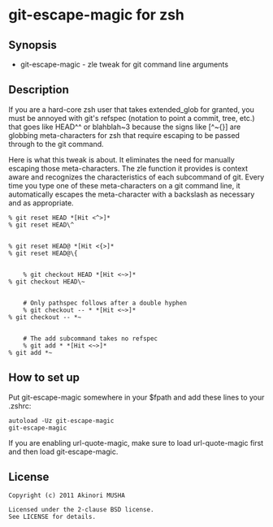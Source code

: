 git-escape-magic for zsh
========================

Synopsis
--------

* git-escape-magic - zle tweak for git command line arguments

Description
-----------

If you are a hard-core zsh user that takes extended_glob for granted,
you must be annoyed with git's refspec (notation to point a commit,
tree, etc.) that goes like HEAD^^ or blahblah~3 because the signs like
[^~{}] are globbing meta-characters for zsh that require escaping to
be passed through to the git command.

Here is what this tweak is about.  It eliminates the need for manually
escaping those meta-characters.  The zle function it provides is
context aware and recognizes the characteristics of each subcommand of
git.  Every time you type one of these meta-characters on a git
command line, it automatically escapes the meta-character with a
backslash as necessary and as appropriate.

	% git reset HEAD *[Hit <^>]*
	% git reset HEAD\^


	% git reset HEAD@ *[Hit <{>]*
	% git reset HEAD@\{


        % git checkout HEAD *[Hit <~>]*
	% git checkout HEAD\~


        # Only pathspec follows after a double hyphen
        % git checkout -- * *[Hit <~>]*
	% git checkout -- *~


        # The add subcommand takes no refspec
        % git add * *[Hit <~>]*
	% git add *~

How to set up
-------------

Put git-escape-magic somewhere in your $fpath and add these lines to
your .zshrc:

	autoload -Uz git-escape-magic
	git-escape-magic

If you are enabling url-quote-magic, make sure to load url-quote-magic
first and then load git-escape-magic.

License
-------

	Copyright (c) 2011 Akinori MUSHA

	Licensed under the 2-clause BSD license.
	See LICENSE for details.
